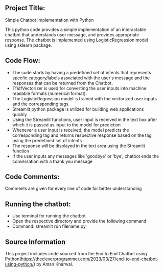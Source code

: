## Project Title:
Simple Chatbot Implementation with Python

This python code provides a simple implementation of an interactable chatbot that understands user message, and provides appropriate response. The chatbot is implemented using LogisticRegression model using sklearn package. 

## Code Flow:

- The code starts by having a predefined set of intents that represents specfic category/labels associated with the user's message and the responses that can be returned from the Chatbot. 
- TfidfVectorizer is used for converting the user inputs into machine readable formats (numerical format).
- The LogisticRegression model is trained with the vectorized user inputs and the corresponding tags. 
- Streamlit python package is utilized for building web applications quickly
- Using the Streamlit functions, user input is received in the text box after which it is passed as input to the model for prediction 
- Whenever a user input is received, the model predicts the corresponding tag and returns respective response based on the tag using the predefined set of intents
- The response will be displayed in the text area using the Streamlit function
- If the user inputs any messages like 'goodbye' or 'bye', chatbot ends the conversation with a thank you message

## Code Comments:
Comments are given for every line of code for better understanding

## Running the chatbot:
- Use terminal for running the chatbot 
- Open the respective directory and provide the following command
- Command: streamlit run filename.py

## Source Information

This project includes code sourced from the End to End Chatbot using Python(https://thecleverprogrammer.com/2023/03/27/end-to-end-chatbot-using-python/) by Aman Kharwal.
